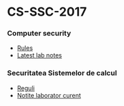 # CS-SSC-2017

### Computer security

- [Rules](./english/README.md)
- [Latest lab notes](./english/week-01.md)

### Securitatea Sistemelor de calcul

- [Reguli](./romana/README.md)
- [Notite laborator curent](./romana/week-01.md)
